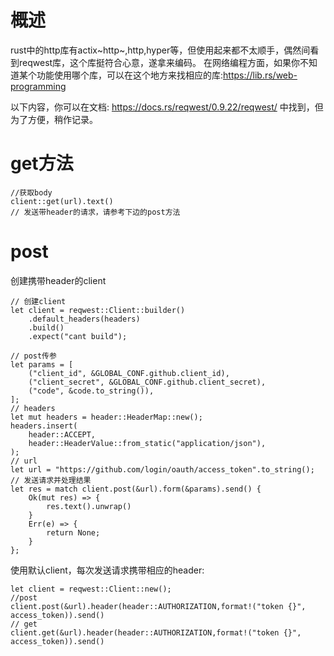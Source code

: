 概述
====

rust中的http库有actix~http~,http,hyper等，但使用起来都不太顺手，偶然间看到reqwest库，这个库挺符合心意，遂拿来编码。
在网络编程方面，如果你不知道某个功能使用哪个库，可以在这个地方来找相应的库:<https://lib.rs/web-programming>

以下内容，你可以在文档: <https://docs.rs/reqwest/0.9.22/reqwest/>
中找到，但为了方便，稍作记录。

get方法
=======

``` {.rust}
//获取body
client::get(url).text()
// 发送带header的请求，请参考下边的post方法
```

post
====

创建携带header的client

``` {.rust}
// 创建client
let client = reqwest::Client::builder()
    .default_headers(headers)
    .build()
    .expect("cant build");

// post传参
let params = [
    ("client_id", &GLOBAL_CONF.github.client_id),
    ("client_secret", &GLOBAL_CONF.github.client_secret),
    ("code", &code.to_string()),
];
// headers
let mut headers = header::HeaderMap::new();
headers.insert(
    header::ACCEPT,
    header::HeaderValue::from_static("application/json"),
);
// url
let url = "https://github.com/login/oauth/access_token".to_string();
// 发送请求并处理结果
let res = match client.post(&url).form(&params).send() {
    Ok(mut res) => {
        res.text().unwrap()
    }
    Err(e) => {
        return None;
    }
};
```

使用默认client，每次发送请求携带相应的header:

``` {.rust}
let client = reqwest::Client::new();
//post
client.post(&url).header(header::AUTHORIZATION,format!("token {}", access_token)).send()
// get
client.get(&url).header(header::AUTHORIZATION,format!("token {}", access_token)).send()
```
